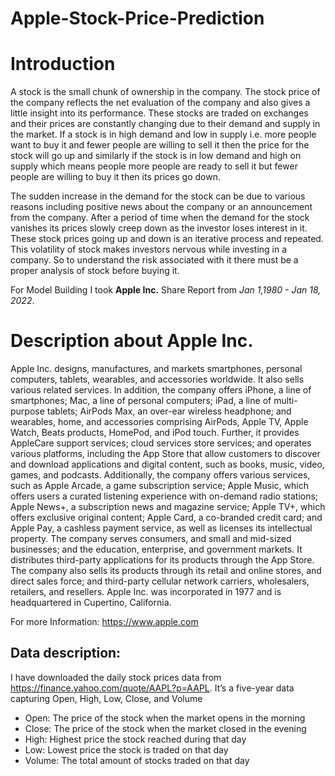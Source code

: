 # Apple-Stock-Price-Prediction

# **Introduction**

A stock is the small chunk of ownership in the company. The stock price of the company reflects the net evaluation of the company and also gives a little insight into its performance. These stocks are traded on exchanges and their prices are constantly changing due to their demand and supply in the market. If a stock is in high demand and low in supply i.e. more people want to buy it and fewer people are willing to sell it then the price for the stock will go up and similarly if the stock is in low demand and high on supply which means people more people are ready to sell it but fewer people are willing to buy it then its prices go down.

The sudden increase in the demand for the stock can be due to various reasons including positive news about the company or an announcement from the company. After a period of time when the demand for the stock vanishes its prices slowly creep down as the investor loses interest in it. These stock prices going up and down is an iterative process and repeated. This volatility of stock makes investors nervous while investing in a company. So to understand the risk associated with it there must be a proper analysis of stock before buying it.

For Model Building I took **Apple Inc.** Share Report from *Jan 1,1980 - Jan 18, 2022*.

# **Description about Apple Inc.**

Apple Inc. designs, manufactures, and markets smartphones, personal computers, tablets, wearables, and accessories worldwide. It also sells various related services. In addition, the company offers iPhone, a line of smartphones; Mac, a line of personal computers; iPad, a line of multi-purpose tablets; AirPods Max, an over-ear wireless headphone; and wearables, home, and accessories comprising AirPods, Apple TV, Apple Watch, Beats products, HomePod, and iPod touch. Further, it provides AppleCare support services; cloud services store services; and operates various platforms, including the App Store that allow customers to discover and download applications and digital content, such as books, music, video, games, and podcasts. Additionally, the company offers various services, such as Apple Arcade, a game subscription service; Apple Music, which offers users a curated listening experience with on-demand radio stations; Apple News+, a subscription news and magazine service; Apple TV+, which offers exclusive original content; Apple Card, a co-branded credit card; and Apple Pay, a cashless payment service, as well as licenses its intellectual property. The company serves consumers, and small and mid-sized businesses; and the education, enterprise, and government markets. It distributes third-party applications for its products through the App Store. The company also sells its products through its retail and online stores, and direct sales force; and third-party cellular network carriers, wholesalers, retailers, and resellers. Apple Inc. was incorporated in 1977 and is headquartered in Cupertino, California.

For more Information: https://www.apple.com

## **Data description**:
I have downloaded the daily stock prices data from https://finance.yahoo.com/quote/AAPL?p=AAPL. It’s a five-year data capturing Open, High, Low, Close, and Volume

* Open: The price of the stock when the market opens in the morning
* Close: The price of the stock when the market closed in the evening
* High: Highest price the stock reached during that day
* Low: Lowest price the stock is traded on that day
* Volume: The total amount of stocks traded on that day

